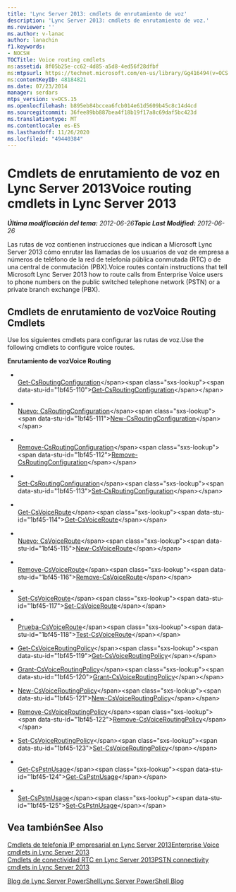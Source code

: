 ```yaml
---
title: 'Lync Server 2013: cmdlets de enrutamiento de voz'
description: 'Lync Server 2013: cmdlets de enrutamiento de voz.'
ms.reviewer: ''
ms.author: v-lanac
author: lanachin
f1.keywords:
- NOCSH
TOCTitle: Voice routing cmdlets
ms:assetid: 8f05b25e-cc62-4d85-a5d8-4ed56f28dfbf
ms:mtpsurl: https://technet.microsoft.com/en-us/library/Gg416494(v=OCS.15)
ms:contentKeyID: 48184821
ms.date: 07/23/2014
manager: serdars
mtps_version: v=OCS.15
ms.openlocfilehash: b895eb84bccea6fcb014e61d5609b45c8c14d4cd
ms.sourcegitcommit: 36fee89bb887bea4f18b19f17a8c69daf5bc423d
ms.translationtype: MT
ms.contentlocale: es-ES
ms.lasthandoff: 11/26/2020
ms.locfileid: "49440384"
---
```

# <a name="voice-routing-cmdlets-in-lync-server-2013"></a><span data-ttu-id="1bf45-103">Cmdlets de enrutamiento de voz en Lync Server 2013</span><span class="sxs-lookup"><span data-stu-id="1bf45-103">Voice routing cmdlets in Lync Server 2013</span></span>

<div data-xmlns="http://www.w3.org/1999/xhtml">

<div class="topic" data-xmlns="http://www.w3.org/1999/xhtml" data-msxsl="urn:schemas-microsoft-com:xslt" data-cs="https://msdn.microsoft.com/">

<div data-asp="https://msdn2.microsoft.com/asp">



</div>

<div id="mainSection">

<div id="mainBody"><span data-ttu-id="1bf45-104">

<span> </span></span><span class="sxs-lookup"><span data-stu-id="1bf45-104">

<span> </span></span></span>

<span data-ttu-id="1bf45-105">_**Última modificación del tema:** 2012-06-26_</span><span class="sxs-lookup"><span data-stu-id="1bf45-105">_**Topic Last Modified:** 2012-06-26_</span></span>

<span data-ttu-id="1bf45-106">Las rutas de voz contienen instrucciones que indican a Microsoft Lync Server 2013 cómo enrutar las llamadas de los usuarios de voz de empresa a números de teléfono de la red de telefonía pública conmutada (RTC) o de una central de conmutación (PBX).</span><span class="sxs-lookup"><span data-stu-id="1bf45-106">Voice routes contain instructions that tell Microsoft Lync Server 2013 how to route calls from Enterprise Voice users to phone numbers on the public switched telephone network (PSTN) or a private branch exchange (PBX).</span></span>

<div>

## <a name="voice-routing-cmdlets"></a><span data-ttu-id="1bf45-107">Cmdlets de enrutamiento de voz</span><span class="sxs-lookup"><span data-stu-id="1bf45-107">Voice Routing Cmdlets</span></span>

<span data-ttu-id="1bf45-108">Use los siguientes cmdlets para configurar las rutas de voz.</span><span class="sxs-lookup"><span data-stu-id="1bf45-108">Use the following cmdlets to configure voice routes.</span></span>

<span data-ttu-id="1bf45-109">**Enrutamiento de voz**</span><span class="sxs-lookup"><span data-stu-id="1bf45-109">**Voice Routing**</span></span>

  - <span></span>  
    <span data-ttu-id="1bf45-110">[Get-CsRoutingConfiguration](https://technet.microsoft.com/library/Gg425851(v=OCS.15))</span><span class="sxs-lookup"><span data-stu-id="1bf45-110">[Get-CsRoutingConfiguration](https://technet.microsoft.com/library/Gg425851(v=OCS.15))</span></span>

  - <span></span>  
    <span data-ttu-id="1bf45-111">[Nuevo: CsRoutingConfiguration](https://technet.microsoft.com/library/Gg399056(v=OCS.15))</span><span class="sxs-lookup"><span data-stu-id="1bf45-111">[New-CsRoutingConfiguration](https://technet.microsoft.com/library/Gg399056(v=OCS.15))</span></span>

  - <span></span>  
    <span data-ttu-id="1bf45-112">[Remove-CsRoutingConfiguration](https://technet.microsoft.com/library/Gg398643(v=OCS.15))</span><span class="sxs-lookup"><span data-stu-id="1bf45-112">[Remove-CsRoutingConfiguration](https://technet.microsoft.com/library/Gg398643(v=OCS.15))</span></span>

  - <span></span>  
    <span data-ttu-id="1bf45-113">[Set-CsRoutingConfiguration](https://technet.microsoft.com/library/Gg412811(v=OCS.15))</span><span class="sxs-lookup"><span data-stu-id="1bf45-113">[Set-CsRoutingConfiguration](https://technet.microsoft.com/library/Gg412811(v=OCS.15))</span></span>

<!-- end list -->

  - <span></span>  
    <span data-ttu-id="1bf45-114">[Get-CsVoiceRoute](https://technet.microsoft.com/library/Gg425926(v=OCS.15))</span><span class="sxs-lookup"><span data-stu-id="1bf45-114">[Get-CsVoiceRoute](https://technet.microsoft.com/library/Gg425926(v=OCS.15))</span></span>

  - <span></span>  
    <span data-ttu-id="1bf45-115">[Nuevo: CsVoiceRoute](https://technet.microsoft.com/library/Gg398197(v=OCS.15))</span><span class="sxs-lookup"><span data-stu-id="1bf45-115">[New-CsVoiceRoute](https://technet.microsoft.com/library/Gg398197(v=OCS.15))</span></span>

  - <span></span>  
    <span data-ttu-id="1bf45-116">[Remove-CsVoiceRoute](https://technet.microsoft.com/library/Gg398468(v=OCS.15))</span><span class="sxs-lookup"><span data-stu-id="1bf45-116">[Remove-CsVoiceRoute](https://technet.microsoft.com/library/Gg398468(v=OCS.15))</span></span>

  - <span></span>  
    <span data-ttu-id="1bf45-117">[Set-CsVoiceRoute](https://technet.microsoft.com/library/Gg412893(v=OCS.15))</span><span class="sxs-lookup"><span data-stu-id="1bf45-117">[Set-CsVoiceRoute](https://technet.microsoft.com/library/Gg412893(v=OCS.15))</span></span>

  - <span></span>  
    <span data-ttu-id="1bf45-118">[Prueba-CsVoiceRoute](https://technet.microsoft.com/library/Gg425873(v=OCS.15))</span><span class="sxs-lookup"><span data-stu-id="1bf45-118">[Test-CsVoiceRoute](https://technet.microsoft.com/library/Gg425873(v=OCS.15))</span></span>

<!-- end list -->

  - <span data-ttu-id="1bf45-119">[Get-CsVoiceRoutingPolicy](https://technet.microsoft.com/library/JJ204940(v=OCS.15))</span><span class="sxs-lookup"><span data-stu-id="1bf45-119">[Get-CsVoiceRoutingPolicy](https://technet.microsoft.com/library/JJ204940(v=OCS.15))</span></span>

  - <span data-ttu-id="1bf45-120">[Grant-CsVoiceRoutingPolicy](https://technet.microsoft.com/library/JJ205141(v=OCS.15))</span><span class="sxs-lookup"><span data-stu-id="1bf45-120">[Grant-CsVoiceRoutingPolicy](https://technet.microsoft.com/library/JJ205141(v=OCS.15))</span></span>

  - <span data-ttu-id="1bf45-121">[New-CsVoiceRoutingPolicy](https://technet.microsoft.com/library/JJ205135(v=OCS.15))</span><span class="sxs-lookup"><span data-stu-id="1bf45-121">[New-CsVoiceRoutingPolicy](https://technet.microsoft.com/library/JJ205135(v=OCS.15))</span></span>

  - <span data-ttu-id="1bf45-122">[Remove-CsVoiceRoutingPolicy](https://technet.microsoft.com/library/JJ204799(v=OCS.15))</span><span class="sxs-lookup"><span data-stu-id="1bf45-122">[Remove-CsVoiceRoutingPolicy](https://technet.microsoft.com/library/JJ204799(v=OCS.15))</span></span>

  - <span data-ttu-id="1bf45-123">[Set-CsVoiceRoutingPolicy](https://technet.microsoft.com/library/JJ205313(v=OCS.15))</span><span class="sxs-lookup"><span data-stu-id="1bf45-123">[Set-CsVoiceRoutingPolicy](https://technet.microsoft.com/library/JJ205313(v=OCS.15))</span></span>

<!-- end list -->

  - <span></span>  
    <span data-ttu-id="1bf45-124">[Get-CsPstnUsage](https://technet.microsoft.com/library/Gg412734(v=OCS.15))</span><span class="sxs-lookup"><span data-stu-id="1bf45-124">[Get-CsPstnUsage](https://technet.microsoft.com/library/Gg412734(v=OCS.15))</span></span>

  - <span></span>  
    <span data-ttu-id="1bf45-125">[Set-CsPstnUsage](https://technet.microsoft.com/library/Gg399069(v=OCS.15))</span><span class="sxs-lookup"><span data-stu-id="1bf45-125">[Set-CsPstnUsage](https://technet.microsoft.com/library/Gg399069(v=OCS.15))</span></span>

</div>

<div>

## <a name="see-also"></a><span data-ttu-id="1bf45-126">Vea también</span><span class="sxs-lookup"><span data-stu-id="1bf45-126">See Also</span></span>


[<span data-ttu-id="1bf45-127">Cmdlets de telefonía IP empresarial en Lync Server 2013</span><span class="sxs-lookup"><span data-stu-id="1bf45-127">Enterprise Voice cmdlets in Lync Server 2013</span></span>](lync-server-2013-enterprise-voice-cmdlets.md)  
[<span data-ttu-id="1bf45-128">Cmdlets de conectividad RTC en Lync Server 2013</span><span class="sxs-lookup"><span data-stu-id="1bf45-128">PSTN connectivity cmdlets in Lync Server 2013</span></span>](lync-server-2013-pstn-connectivity-cmdlets.md)  


[<span data-ttu-id="1bf45-129">Blog de Lync Server PowerShell</span><span class="sxs-lookup"><span data-stu-id="1bf45-129">Lync Server PowerShell Blog</span></span>](https://go.microsoft.com/fwlink/p/?linkid=203150)  
  

<span data-ttu-id="1bf45-130"></div>

</div>

<span> </span>

</div>

</div>

</span><span class="sxs-lookup"><span data-stu-id="1bf45-130"></div>

</div>

<span> </span>

</div>

</div>

</span></span></div>

